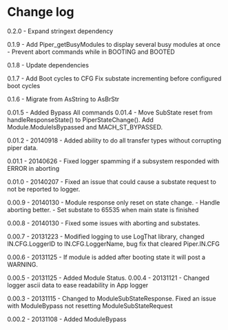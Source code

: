 # Change log
0.2.0 - Expand stringext dependency

0.1.9 - Add Piper_getBusyModules to display several busy modules at once
      - Prevent abort commands while in BOOTING and BOOTED

0.1.8 - Update dependencies

0.1.7 - Add Boot cycles to CFG
		Fix substate incrementing before configured boot cycles

0.1.6 - Migrate from AsString to AsBrStr

0.01.5 - Added Bypass All commands
0.01.4 - 	Move SubState reset from handleResponseState() to PiperStateChange(). 
			Add Module.ModuleIsBypassed and MACH_ST_BYPASSED.
			
0.01.2 - 20140918 - Added ability to do all transfer types without corrupting piper data.

0.01.1 - 20140626 - Fixed logger spamming if a subsystem responded with ERROR in aborting

0.01.0 - 20140207 - Fixed an issue that could cause a substate request to not be reported to logger.

0.00.9 - 20140130 - Module response only reset on state change.
				  - Handle aborting better.
				  - Set substate to 65535 when main state is finished

0.00.8 - 20140130 - Fixed some issues with aborting and substates.

0.00.7 - 20131223 - Modified logging to use LogThat library, changed IN.CFG.LoggerID to IN.CFG.LoggerName, bug fix that cleared Piper.IN.CFG

0.00.6 - 20131125 - If module is added after booting state it will post a WARNING.

0.00.5 - 20131125 - Added Module Status.
0.00.4 - 20131121 - Changed logger ascii data to ease readability in App logger

0.00.3 - 20131115 - Changed to ModuleSubStateResponse.
					Fixed an issue with ModuleBypass not resetting ModuleSubStateRequest

0.00.2 - 20131108 - Added ModuleBypass
